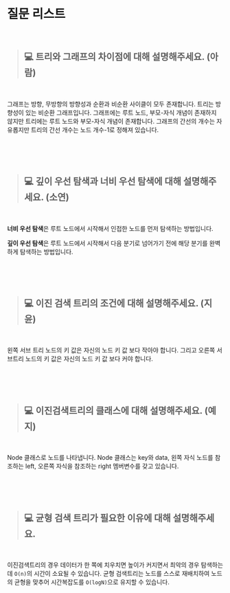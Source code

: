 # 질문 리스트

<br>

> ## 💻 트리와 그래프의 차이점에 대해 설명해주세요. (아람)
<br>

그래프는 방향, 무방향의 방향성과 순환과 비순환 사이클이 모두 존재합니다. 트리는 방향성이 있는 비순환 그래프입니다.
그래프에는 루트 노드, 부모-자식 개념이 존재하지 않지만 트리에는 루트 노드와 부모-자식 개념이 존재합니다.
그래프의 간선의 개수는 자유롭지만 트리의 간선 개수는 노드 개수-1로 정해져 있습니다.

<br><br><br>

> ## 💻 깊이 우선 탐색과 너비 우선 탐색에 대해 설명해주세요. (소연)
<br>


**너비 우선 탐색**은 루트 노드에서 시작해서 인접한 노드를 먼저 탐색하는 방법입니다.

**깊이 우선 탐색**은 루트 노드에서 시작해서 다음 분기로 넘어가기 전에 해당 분기를 완벽하게 탐색하는 방법입니다.



<br><br><br>

> ## 💻 이진 검색 트리의 조건에 대해 설명해주세요. (지윤)
<br>

왼쪽 서브 트리 노드의 키 값은 자신의 노드 키 값 보다 작아야 합니다. 그리고 오른쪽 서브트리 노드의 키 값은 자신의 노드 키 값 보다 커야 합니다.



<br><br><br>

> ## 💻 이진검색트리의 클래스에 대해 설명해주세요. (예지)
<br>

Node 클래스로 노드를 나타냅니다. Node 클래스는 key와 data, 왼쪽 자식 노드를 참조하는 left, 오른쪽 자식을 참조하는 right 멤버변수를 갖고 있습니다.



<br><br><br>

> ## 💻 균형 검색 트리가 필요한 이유에 대해 설명해주세요.
<br>

이진검색트리의 경우 데이터가 한 쪽에 치우치면 높이가 커지면서 최악의 경우 탐색하는데 `O(n)`의 시간이 소요될 수 있습니다. 균형 검색트리는 노드를 스스로 재배치하여 노드의 균형을 맞추어 시간복잡도를 `O(logN)`으로 유지할 수 있습니다.



<br><br><br>